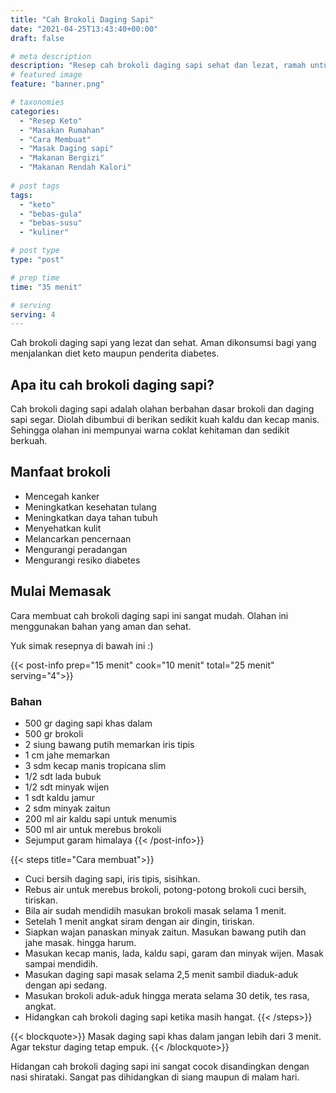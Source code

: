 ```yaml
---
title: "Cah Brokoli Daging Sapi"
date: "2021-04-25T13:43:40+00:00"
draft: false

# meta description
description: "Resep cah brokoli daging sapi sehat dan lezat, ramah untuk diet ketos"
# featured image
feature: "banner.png"

# taxonomies
categories:
  - "Resep Keto"
  - "Masakan Rumahan"
  - "Cara Membuat"
  - "Masak Daging sapi"
  - "Makanan Bergizi"
  - "Makanan Rendah Kalori"
  
# post tags
tags:
  - "keto"
  - "bebas-gula"
  - "bebas-susu"
  - "kuliner"

# post type
type: "post"

# prep time
time: "35 menit"

# serving
serving: 4
---
```

Cah brokoli daging sapi yang lezat dan sehat. Aman dikonsumsi bagi yang menjalankan diet keto maupun penderita diabetes.

## Apa itu cah brokoli daging sapi?

 Cah brokoli daging sapi adalah olahan berbahan dasar brokoli dan daging sapi segar. Diolah dibumbui di berikan sedikit kuah kaldu dan kecap manis. Sehingga olahan ini mempunyai warna coklat kehitaman dan sedikit berkuah.
 
## Manfaat brokoli
- Mencegah kanker
- Meningkatkan kesehatan tulang
- Meningkatkan daya tahan tubuh
- Menyehatkan kulit
- Melancarkan pencernaan
- Mengurangi peradangan
- Mengurangi resiko diabetes

## Mulai Memasak

Cara membuat cah brokoli daging sapi ini sangat mudah. Olahan ini menggunakan bahan yang aman dan sehat.

Yuk simak resepnya di bawah ini :)

{{< post-info prep="15 menit" cook="10 menit" total="25 menit" serving="4">}}

### Bahan

- 500 gr daging sapi khas dalam
- 500 gr brokoli
- 2 siung bawang putih memarkan iris tipis
- 1 cm jahe memarkan
- 3 sdm kecap manis tropicana slim
- 1/2 sdt lada bubuk
- 1/2 sdt minyak wijen
- 1 sdt kaldu jamur
- 2 sdm minyak zaitun
- 200 ml air kaldu sapi untuk menumis
- 500 ml air untuk merebus brokoli
- Sejumput garam himalaya
{{< /post-info>}}

{{< steps title="Cara membuat">}}
- Cuci bersih daging sapi, iris tipis, sisihkan.
- Rebus air untuk merebus brokoli, potong-potong brokoli cuci bersih, tiriskan.
- Bila air sudah mendidih masukan brokoli masak selama 1 menit.
- Setelah 1 menit angkat siram dengan air dingin, tiriskan.
- Siapkan wajan panaskan minyak zaitun. Masukan bawang putih dan jahe masak. hingga harum.
- Masukan kecap manis, lada, kaldu sapi, garam dan minyak wijen. Masak sampai mendidih.
- Masukan daging sapi masak selama 2,5 menit sambil diaduk-aduk dengan api sedang.
- Masukan brokoli aduk-aduk hingga merata selama 30 detik, tes rasa, angkat.
- Hidangkan cah brokoli daging sapi ketika masih hangat.
{{< /steps>}}

{{< blockquote>}}
Masak daging sapi khas dalam jangan lebih dari 3 menit. Agar tekstur daging tetap empuk.
{{< /blockquote>}}

Hidangan cah brokoli daging sapi ini sangat cocok disandingkan dengan nasi shirataki. Sangat pas dihidangkan di siang maupun di malam hari.


